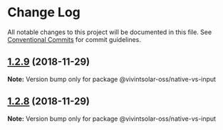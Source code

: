 # Change Log

All notable changes to this project will be documented in this file.
See [Conventional Commits](https://conventionalcommits.org) for commit guidelines.

## [1.2.9](https://github.com/vivintsolar-oss/react-native-components/compare/@vivintsolar-oss/native-vs-input@1.2.7...@vivintsolar-oss/native-vs-input@1.2.9) (2018-11-29)

**Note:** Version bump only for package @vivintsolar-oss/native-vs-input





## [1.2.8](https://github.com/vivintsolar-oss/react-native-components/compare/@vivintsolar-oss/native-vs-input@1.2.7...@vivintsolar-oss/native-vs-input@1.2.8) (2018-11-29)

**Note:** Version bump only for package @vivintsolar-oss/native-vs-input
